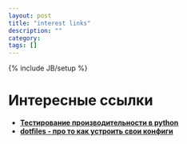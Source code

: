 ```yaml
---
layout: post
title: "interest links"
description: ""
category: 
tags: []
---
```

{% include JB/setup %}

<h1>Интересные ссылки</h1>
<ul>
    <li>
        <a href="http://proft.me/2012/03/20/profajling-pythondjangoflask-prilozhenij/">
            <strong>Тестирование производительности в python</strong>
        </a>
    </li>
    <li>
        <a href="http://dotfiles.github.com/">
            <strong>dotfiles - про то как устроить свои конфиги</strong>
        </a>
    </li>
</ul>
